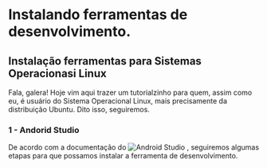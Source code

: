 # Instalando ferramentas de desenvolvimento.


## Instalação ferramentas para Sistemas Operacionasi Linux

Fala, galera! Hoje vim aqui trazer um tutorialzinho para quem, assim
como eu, é usuário do Sistema Operacional Linux, mais precisamente
da distribuição Ubuntu. Dito isso, seguiremos.

### 1 - Andorid Studio 

De acordo com a documentação do ![Android Studio]([https://developer.android.com/studio/install?hl=pt-br]) , seguiremos algumas etapas para que possamos instalar a ferramenta de desenvolvimento. 

